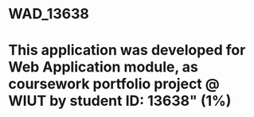 # WAD_13638
# This application was developed for Web Application module, as coursework portfolio project @ WIUT by student ID: 13638" (1%)
